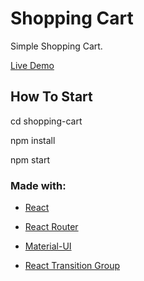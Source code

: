 # Shopping Cart

Simple Shopping Cart.

[Live Demo](https://nadimradjab.github.io/ShoppingCart/)

## How To Start

cd shopping-cart

npm install

npm start


### Made with:

+ [React](https://reactjs.org/)

+ [React Router](https://reactrouter.com/)
+ [Material-UI](https://material-ui.com/)
+ [React Transition Group](https://reactcommunity.org/react-transition-group/)


